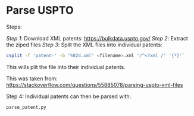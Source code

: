 Parse USPTO
===========

Steps:

*Step 1*: Download XML patents: https://bulkdata.uspto.gov/
*Step 2*: Extract the ziped files
*Step 3*: Split the XML files into individual patents:

```bash
csplit -f 'patent-' -b '%02d.xml' <filename>.xml '/^<?xml /' '{*}'`
```

This wills plit the file into their individual patents.

This was taken from: https://stackoverflow.com/questions/55885078/parsing-uspto-xml-files

Step 4: Individual patents can then be parsed with:

```python
parse_patent.py
```